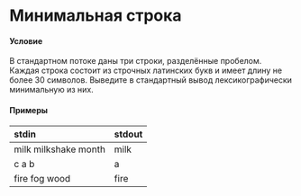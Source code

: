 # Минимальная строка

#### Условие

В стандартном потоке даны три строки, разделённые пробелом. Каждая строка состоит из строчных латинских букв и имеет длину не более 30 символов. Выведите в стандартный вывод лексикографически минимальную из них.

#### Примеры

stdin                | stdout
:--------------------| :-----
milk milkshake month | milk
c a b	             | a
fire fog wood	     | fire
